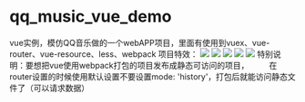 # qq_music_vue_demo
vue实例，模仿QQ音乐做的一个webAPP项目，里面有使用到vuex、vue-router、vue-resource、less、webpack
项目特效：
![](https://i.ooxx.ooo/2017/10/10/c2ac4893d04d290efcf407a766d77ae3.png)
![](https://i.ooxx.ooo/2017/10/10/8ce1e4160747ed3b479c2cfa5216c7bd.png)
![](https://i.ooxx.ooo/2017/10/10/0bbfa845a1b4e8ef0981b3efd8c5055d.png)
![](https://i.ooxx.ooo/2017/10/10/a2c88e56f810cc36318be4d9873b2e36.png)
![](https://i.ooxx.ooo/2017/10/10/70e55f1abcac4bfe6fc8b774be51fa41.png)
特别说明：要想把vue使用webpack打包的项目发布成静态可访问的项目，
         在router设置的时候使用默认设置不要设置mode: 'history'，打包后就能访问静态文件了（可以请求数据）



